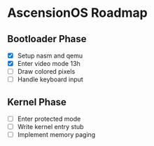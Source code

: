 # AscensionOS Roadmap

## Bootloader Phase
- [x] Setup nasm and qemu
- [x] Enter video mode 13h
- [ ] Draw colored pixels
- [ ] Handle keyboard input

## Kernel Phase
- [ ] Enter protected mode
- [ ] Write kernel entry stub
- [ ] Implement memory paging

